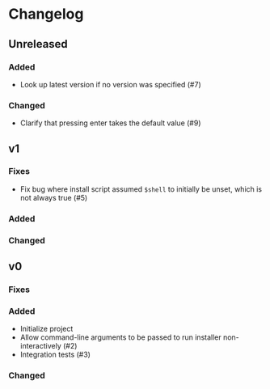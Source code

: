 # Changelog

## Unreleased

### Added

- Look up latest version if no version was specified (#7)

### Changed

- Clarify that pressing enter takes the default value (#9)

## v1

### Fixes

- Fix bug where install script assumed `$shell` to initially be unset, which is
  not always true (#5)

### Added

### Changed

## v0

### Fixes

### Added

- Initialize project
- Allow command-line arguments to be passed to run installer non-interactively (#2)
- Integration tests (#3)

### Changed
